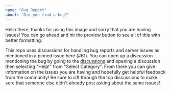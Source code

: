 ```yaml
---
name: "Bug Report"
about: "Did you find a bug?"
---
```


Hello there, thanks for using this image and sorry that you are having issues! You can go ahead and hit the preview button to see all of this with better formatting.

This repo uses discussions for handling bug reports and server issues as mentioned in a pinned issue here (#61). You can open up a discussion mentioning the bug by going to the [discussions](https://github.com/mbround18/valheim-docker/discussions) and opening a discussion then selecting "Help!" from "Select Category". From there you can give information on the issues you are having and hopefully get helpful feedback from the community! Be sure to sift through the top discussions to make sure that someone else didn't already post asking about the same issues!
